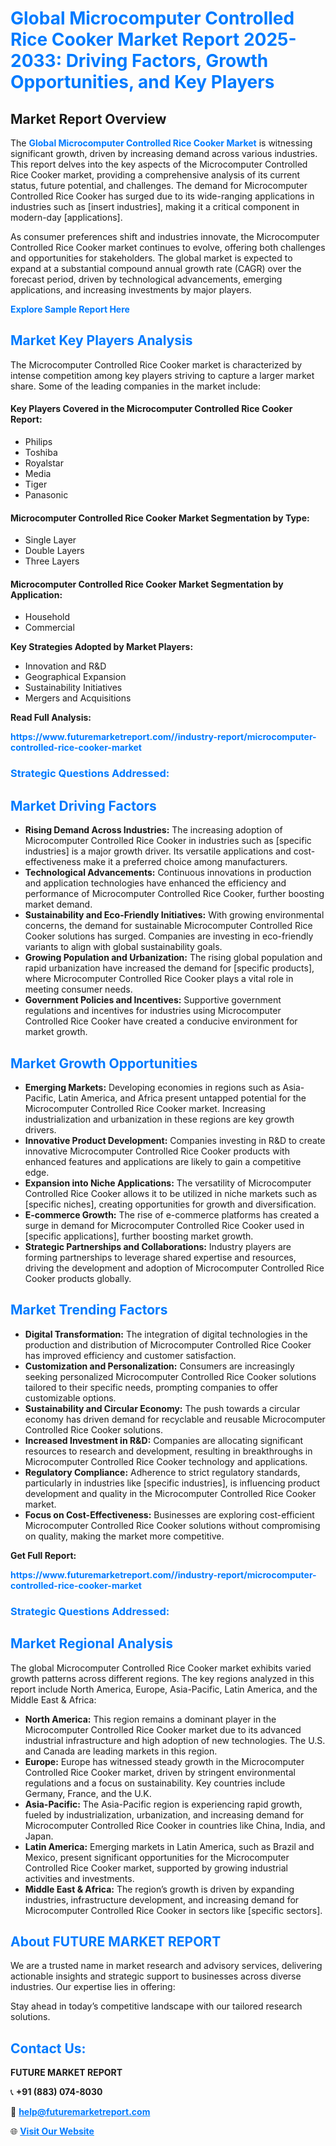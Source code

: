 <h1 style="color: #007BFF;">Global Microcomputer Controlled Rice Cooker Market Report 2025-2033: Driving Factors, Growth Opportunities, and Key Players</h1>

<section id="overview">
<h2>Market Report Overview</h2>
<p>The <a href="https://www.futuremarketreport.com//industry-report/microcomputer-controlled-rice-cooker-market" style="color: #007BFF; text-decoration: none;"><strong>Global Microcomputer Controlled Rice Cooker Market</strong></a> is witnessing significant growth, driven by increasing demand across various industries. This report delves into the key aspects of the Microcomputer Controlled Rice Cooker market, providing a comprehensive analysis of its current status, future potential, and challenges. The demand for Microcomputer Controlled Rice Cooker has surged due to its wide-ranging applications in industries such as [insert industries], making it a critical component in modern-day [applications].</p>
<p>As consumer preferences shift and industries innovate, the Microcomputer Controlled Rice Cooker market continues to evolve, offering both challenges and opportunities for stakeholders. The global market is expected to expand at a substantial compound annual growth rate (CAGR) over the forecast period, driven by technological advancements, emerging applications, and increasing investments by major players.</p>
</section>

<section id="overview">
<p><a href="https://www.futuremarketreport.com//request-sample/reportId=53160" style="color: #007BFF; text-decoration: none;"><strong>Explore Sample Report Here</strong></a></p>
</section>

<section id="key-players">
<h2 style="color: #007BFF;">Market Key Players Analysis</h2>
<p>The Microcomputer Controlled Rice Cooker market is characterized by intense competition among key players striving to capture a larger market share. Some of the leading companies in the market include:</p>
<h4>Key Players Covered in the Microcomputer Controlled Rice Cooker Report:</h4>
<ul><li>Philips</li><li>Toshiba</li><li>Royalstar</li><li>Media</li><li>Tiger</li><li>Panasonic</li></ul>
<h4>Microcomputer Controlled Rice Cooker Market Segmentation by Type:</h4>
<ul><li>Single Layer</li><li>Double Layers</li><li>Three Layers</li></ul>

<h4>Microcomputer Controlled Rice Cooker Market Segmentation by Application:</h4>
<ul><li>Household</li><li>Commercial</li></ul>
<p><strong>Key Strategies Adopted by Market Players:</strong></p>
<ul>
<li>Innovation and R&D</li>
<li>Geographical Expansion</li>
<li>Sustainability Initiatives</li>
<li>Mergers and Acquisitions</li>
</ul>
</section>

<section>
<p><strong>Read Full Analysis: </strong></p><a href="https://www.futuremarketreport.com//industry-report/microcomputer-controlled-rice-cooker-market" style="color: #007BFF; text-decoration: none;"><strong>https://www.futuremarketreport.com//industry-report/microcomputer-controlled-rice-cooker-market</strong></a>
<h3 style="color: #007BFF;">Strategic Questions Addressed:</h3>
</section>

<section id="driving-factors">
<h2 style="color: #007BFF;">Market Driving Factors</h2>
<ul>
<li><strong>Rising Demand Across Industries:</strong> The increasing adoption of Microcomputer Controlled Rice Cooker in industries such as [specific industries] is a major growth driver. Its versatile applications and cost-effectiveness make it a preferred choice among manufacturers.</li>
<li><strong>Technological Advancements:</strong> Continuous innovations in production and application technologies have enhanced the efficiency and performance of Microcomputer Controlled Rice Cooker, further boosting market demand.</li>
<li><strong>Sustainability and Eco-Friendly Initiatives:</strong> With growing environmental concerns, the demand for sustainable Microcomputer Controlled Rice Cooker solutions has surged. Companies are investing in eco-friendly variants to align with global sustainability goals.</li>
<li><strong>Growing Population and Urbanization:</strong> The rising global population and rapid urbanization have increased the demand for [specific products], where Microcomputer Controlled Rice Cooker plays a vital role in meeting consumer needs.</li>
<li><strong>Government Policies and Incentives:</strong> Supportive government regulations and incentives for industries using Microcomputer Controlled Rice Cooker have created a conducive environment for market growth.</li>
</ul>
</section>

<section id="growth-opportunities">
<h2 style="color: #007BFF;">Market Growth Opportunities</h2>
<ul>
<li><strong>Emerging Markets:</strong> Developing economies in regions such as Asia-Pacific, Latin America, and Africa present untapped potential for the Microcomputer Controlled Rice Cooker market. Increasing industrialization and urbanization in these regions are key growth drivers.</li>
<li><strong>Innovative Product Development:</strong> Companies investing in R&D to create innovative Microcomputer Controlled Rice Cooker products with enhanced features and applications are likely to gain a competitive edge.</li>
<li><strong>Expansion into Niche Applications:</strong> The versatility of Microcomputer Controlled Rice Cooker allows it to be utilized in niche markets such as [specific niches], creating opportunities for growth and diversification.</li>
<li><strong>E-commerce Growth:</strong> The rise of e-commerce platforms has created a surge in demand for Microcomputer Controlled Rice Cooker used in [specific applications], further boosting market growth.</li>
<li><strong>Strategic Partnerships and Collaborations:</strong> Industry players are forming partnerships to leverage shared expertise and resources, driving the development and adoption of Microcomputer Controlled Rice Cooker products globally.</li>
</ul>
</section>

<section id="trending-factors">
<h2 style="color: #007BFF;">Market Trending Factors</h2>
<ul>
<li><strong>Digital Transformation:</strong> The integration of digital technologies in the production and distribution of Microcomputer Controlled Rice Cooker has improved efficiency and customer satisfaction.</li>
<li><strong>Customization and Personalization:</strong> Consumers are increasingly seeking personalized Microcomputer Controlled Rice Cooker solutions tailored to their specific needs, prompting companies to offer customizable options.</li>
<li><strong>Sustainability and Circular Economy:</strong> The push towards a circular economy has driven demand for recyclable and reusable Microcomputer Controlled Rice Cooker solutions.</li>
<li><strong>Increased Investment in R&D:</strong> Companies are allocating significant resources to research and development, resulting in breakthroughs in Microcomputer Controlled Rice Cooker technology and applications.</li>
<li><strong>Regulatory Compliance:</strong> Adherence to strict regulatory standards, particularly in industries like [specific industries], is influencing product development and quality in the Microcomputer Controlled Rice Cooker market.</li>
<li><strong>Focus on Cost-Effectiveness:</strong> Businesses are exploring cost-efficient Microcomputer Controlled Rice Cooker solutions without compromising on quality, making the market more competitive.</li>
</ul>
</section>

<section>
<p><strong>Get Full Report: </strong></p><a href="https://www.futuremarketreport.com//industry-report/microcomputer-controlled-rice-cooker-market" style="color: #007BFF; text-decoration: none;"><strong>https://www.futuremarketreport.com//industry-report/microcomputer-controlled-rice-cooker-market</strong></a>
<h3 style="color: #007BFF;">Strategic Questions Addressed:</h3>
</section>


<section id="regional-analysis">
<h2 style="color: #007BFF;">Market Regional Analysis</h2>
<p>The global Microcomputer Controlled Rice Cooker market exhibits varied growth patterns across different regions. The key regions analyzed in this report include North America, Europe, Asia-Pacific, Latin America, and the Middle East & Africa:</p>
<ul>
<li><strong>North America:</strong> This region remains a dominant player in the Microcomputer Controlled Rice Cooker market due to its advanced industrial infrastructure and high adoption of new technologies. The U.S. and Canada are leading markets in this region.</li>
<li><strong>Europe:</strong> Europe has witnessed steady growth in the Microcomputer Controlled Rice Cooker market, driven by stringent environmental regulations and a focus on sustainability. Key countries include Germany, France, and the U.K.</li>
<li><strong>Asia-Pacific:</strong> The Asia-Pacific region is experiencing rapid growth, fueled by industrialization, urbanization, and increasing demand for Microcomputer Controlled Rice Cooker in countries like China, India, and Japan.</li>
<li><strong>Latin America:</strong> Emerging markets in Latin America, such as Brazil and Mexico, present significant opportunities for the Microcomputer Controlled Rice Cooker market, supported by growing industrial activities and investments.</li>
<li><strong>Middle East & Africa:</strong> The region’s growth is driven by expanding industries, infrastructure development, and increasing demand for Microcomputer Controlled Rice Cooker in sectors like [specific sectors].</li>
</ul>
</section>

<footer>
<h2 style="color: #007BFF;">About FUTURE MARKET REPORT</h2>
<p>We are a trusted name in market research and advisory services, delivering actionable insights and strategic support to businesses across diverse industries. Our expertise lies in offering:</p>

<p>Stay ahead in today’s competitive landscape with our tailored research solutions.</p>

<h2 style="color: #007BFF;">Contact Us:</h2>
<p><strong>FUTURE MARKET REPORT</strong></p>
<p>📞 <strong>+91 (883) 074-8030</strong></p>
<p>📧 <strong><a href="mailto:help@futuremarketreport.com" style="color: #007BFF;">help@futuremarketreport.com</a></strong></p>
<p>🌐 <strong><a href="https://www.futuremarketreport.com/" style="color: #007BFF;">Visit Our Website</a></strong></p>
</footer>